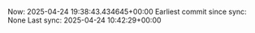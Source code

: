 Now: 2025-04-24 19:38:43.434645+00:00 Earliest commit since sync: None Last sync: 2025-04-24 10:42:29+00:00
